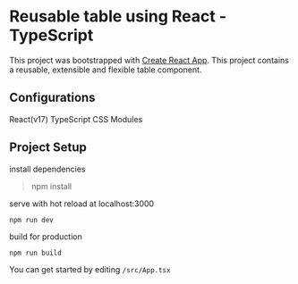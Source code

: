 # Reusable table using React - TypeScript

This project was bootstrapped with [Create React App](https://github.com/facebook/create-react-app).
This project contains a reusable, extensible and flexible table component.

## Configurations
React(v17)
TypeScript
CSS Modules

## Project Setup

install dependencies

> npm install                                                                

serve with hot reload at localhost:3000

```npm run dev```

build for production

```npm run build ```

You can get started by editing ```/src/App.tsx```

